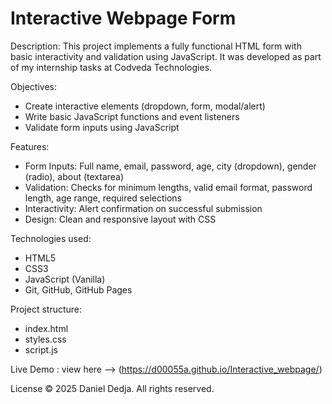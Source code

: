 # Interactive Webpage Form

Description: 
This project implements a fully functional HTML form with basic interactivity and validation using JavaScript. 
It was developed as part of my internship tasks at Codveda Technologies.

Objectives:
- Create interactive elements (dropdown, form, modal/alert)
- Write basic JavaScript functions and event listeners
- Validate form inputs using JavaScript

Features:
- Form Inputs: Full name, email, password, age, city (dropdown), gender (radio), about (textarea)
- Validation: Checks for minimum lengths, valid email format, password length, age range, required selections
- Interactivity: Alert confirmation on successful submission
- Design: Clean and responsive layout with CSS

Technologies used:
- HTML5
- CSS3
- JavaScript (Vanilla)
- Git, GitHub, GitHub Pages

Project structure:
- index.html 
- styles.css
- script.js

Live Demo : view here --> (https://d00055a.github.io/Interactive_webpage/)

License
© 2025 Daniel Dedja. All rights reserved.
